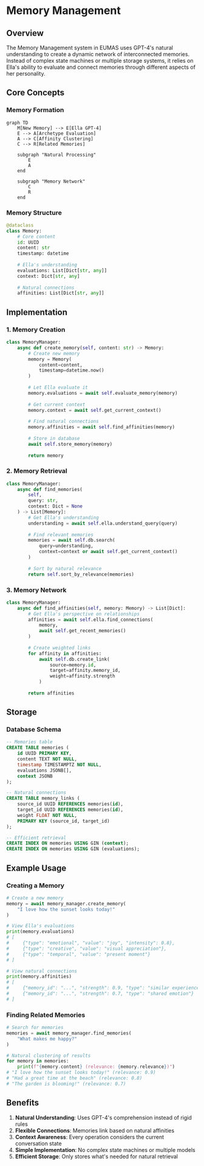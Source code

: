 # Memory Management

## Overview

The Memory Management system in EUMAS uses GPT-4's natural understanding to create a dynamic network of interconnected memories. Instead of complex state machines or multiple storage systems, it relies on Ella's ability to evaluate and connect memories through different aspects of her personality.

## Core Concepts

### Memory Formation
```mermaid
graph TD
    M[New Memory] --> E[Ella GPT-4]
    E --> A[Archetype Evaluation]
    A --> C[Affinity Clustering]
    C --> R[Related Memories]
    
    subgraph "Natural Processing"
        E
        A
    end
    
    subgraph "Memory Network"
        C
        R
    end
```

### Memory Structure
```python
@dataclass
class Memory:
    # Core content
    id: UUID
    content: str
    timestamp: datetime
    
    # Ella's understanding
    evaluations: List[Dict[str, any]]
    context: Dict[str, any]
    
    # Natural connections
    affinities: List[Dict[str, any]]
```

## Implementation

### 1. Memory Creation
```python
class MemoryManager:
    async def create_memory(self, content: str) -> Memory:
        # Create new memory
        memory = Memory(
            content=content,
            timestamp=datetime.now()
        )
        
        # Let Ella evaluate it
        memory.evaluations = await self.evaluate_memory(memory)
        
        # Get current context
        memory.context = await self.get_current_context()
        
        # Find natural connections
        memory.affinities = await self.find_affinities(memory)
        
        # Store in database
        await self.store_memory(memory)
        
        return memory
```

### 2. Memory Retrieval
```python
class MemoryManager:
    async def find_memories(
        self,
        query: str,
        context: Dict = None
    ) -> List[Memory]:
        # Get Ella's understanding
        understanding = await self.ella.understand_query(query)
        
        # Find relevant memories
        memories = await self.db.search(
            query=understanding,
            context=context or await self.get_current_context()
        )
        
        # Sort by natural relevance
        return self.sort_by_relevance(memories)
```

### 3. Memory Network
```python
class MemoryManager:
    async def find_affinities(self, memory: Memory) -> List[Dict]:
        # Get Ella's perspective on relationships
        affinities = await self.ella.find_connections(
            memory,
            await self.get_recent_memories()
        )
        
        # Create weighted links
        for affinity in affinities:
            await self.db.create_link(
                source=memory.id,
                target=affinity.memory_id,
                weight=affinity.strength
            )
        
        return affinities
```

## Storage

### Database Schema
```sql
-- Memories table
CREATE TABLE memories (
    id UUID PRIMARY KEY,
    content TEXT NOT NULL,
    timestamp TIMESTAMPTZ NOT NULL,
    evaluations JSONB[],
    context JSONB
);

-- Natural connections
CREATE TABLE memory_links (
    source_id UUID REFERENCES memories(id),
    target_id UUID REFERENCES memories(id),
    weight FLOAT NOT NULL,
    PRIMARY KEY (source_id, target_id)
);

-- Efficient retrieval
CREATE INDEX ON memories USING GIN (context);
CREATE INDEX ON memories USING GIN (evaluations);
```

## Example Usage

### Creating a Memory
```python
# Create a new memory
memory = await memory_manager.create_memory(
    "I love how the sunset looks today!"
)

# View Ella's evaluations
print(memory.evaluations)
# [
#     {"type": "emotional", "value": "joy", "intensity": 0.8},
#     {"type": "creative", "value": "visual appreciation"},
#     {"type": "temporal", "value": "present moment"}
# ]

# View natural connections
print(memory.affinities)
# [
#     {"memory_id": "...", "strength": 0.9, "type": "similar experience"},
#     {"memory_id": "...", "strength": 0.7, "type": "shared emotion"}
# ]
```

### Finding Related Memories
```python
# Search for memories
memories = await memory_manager.find_memories(
    "What makes me happy?"
)

# Natural clustering of results
for memory in memories:
    print(f"{memory.content} (relevance: {memory.relevance})")
# "I love how the sunset looks today!" (relevance: 0.9)
# "Had a great time at the beach" (relevance: 0.8)
# "The garden is blooming!" (relevance: 0.7)
```

## Benefits

1. **Natural Understanding**: Uses GPT-4's comprehension instead of rigid rules
2. **Flexible Connections**: Memories link based on natural affinities
3. **Context Awareness**: Every operation considers the current conversation state
4. **Simple Implementation**: No complex state machines or multiple models
5. **Efficient Storage**: Only stores what's needed for natural retrieval
